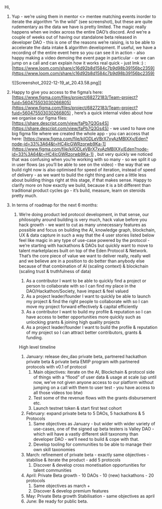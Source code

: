 Hi,

1. Yup - we’re using them in mentor <> mentee matching events inorder to iterate the algorithm “in the wild” (see screenshot), but these are quite rudementary as the data we have is pretty limited. The magic really happens when we index across the entire DAO’s discord. And we’re a couple of weeks out of having our standalone beta released in developer DAO - this is one of the reasons we’re raising, is to be able to accelerate the data intake & algorithm development. If useful, we have a recording of the entire event here so you can see it in action - also happy making a video demoing the event page in particular - or we can jump on a call and can explain how it works real quick - just lmk :) : [https://www.loom.com/share/c16d92b8d1584c7b9d98b39156bc2359](https://www.loom.com/share/c16d92b8d1584c7b9d98b39156bc2359)
    
    ![[Screenshot_2022-12-19_at_20.43.58.png]]
    
2. Happy to give you access to the figma’s here: [https://www.figma.com/files/project/68272183/Team-project?fuid=560475503030266805](https://www.figma.com/files/project/68272183/Team-project?fuid=560475503030266805) , here’s a quick internal video about how we organise our figma files: [https://share.descript.com/view/faPb7Q3Gs4S](https://share.descript.com/view/faPb7Q3Gs4S) - we used to have one big figma file where we created the whole app - you can access that here: [https://www.figma.com/file/kilODLeVBrX7xyAzMBlXXy/Eden?node-id=33%3A64&t=HC4lcGWRzorwb9Ka-1](https://www.figma.com/file/kilODLeVBrX7xyAzMBlXXy/Eden?node-id=33%3A64&t=HC4lcGWRzorwb9Ka-1) , but very quickly we noticed that was confusing when you’re working with so many - so we split it up in user flows (as you’ll be able to see on the video) - the way that we build right now is also optimised for speed of iteration, instead of speed of delivery - as we want to build the right thing and care a little less about building things right at this stage, if that makes sense. Happy to clarify more on how exactly we build, because it is a bit different than traditional product cycles go - it’s build, measure, learn on steroids pretty much.
3. In terms of roadmap for the next 6 months:
    1. We’re doing product led protocol development, in that sense, our philosophy around building is very much, hack value before you hack growth - we want to cut as many unnecessary features as possible and focus on building the AI, knowledge graph, blockchain, UX & data capture in such a way that the 4 user stories listed below feel like magic in any type of use-case powered by the protocol - we’re starting with hackathons & DAOs but quickly want to move to talent marketplaces built on top of the Eden Protocol & Network. That’s the core piece of value we want to deliver really, really well and we believe are in a position to do better than anybody else because of that combination of AI (scaling context) & blockchain (scaling trust & truthfulness of data)
        
        1. As a contributor I want to be able to quickly find a project or person to collaborate with so I can find my place in the DAO/Hackathon/Society, have impact & feel valued
        2. As a project leader/founder I want to quickly be able to launch my project & find the right people to collaborate with so I can move my project forward effectively & capital efficiently
        3. As a contributor I want to build my profile & reputation so I can have access to better opportunities more quickly such as unlocking grants & joining high quality projects
        4. As a project leader/founder I want to build the profile & reputation of my project so I can attract better contributors, grants & funding.
        
        High level timeline
        
        1. January: release dev_dao private beta, partnered hackathon private beta & private beta EMIP program with partnered protocols with v0.1 of protocol
            1. Main objectives: iterate on the AI, Blockchain & protocol side of things with a “flood” of user data & usage at scale (up until now, we’ve not given anyone access to our platform without jumping on a call with them to user test - you have access to all those videos too btw)
            2. Test some of the revenue flows with the grants disbursement etc.
            3. Launch testnet token & start first test cohort
        2. February: expand private beta to 5 DAOs, 5 hackathons & 5 Protocols
            1. Same objectives as January - but wider with wider variety of use-cases, one of the signed up beta testers is Valley DAO - which will have a vastly different skill taxonomy than developer DAO - we’ll need to build & cope with that.
            2. Develop tooling for communities to be able to manage their own skill taxonomies
        3. March: refinement of private beta - exactly same objectives - stabilise & iterate the product - add 5 protocols
            1. Discover & develop cross monetisation opportunities for talent communities
        4. April: Private Beta growth - 10 DAOs - 10 (new) hackathons - 20 protocols
            1. Same objectives as march +
            2. Discover & develop premium features
        5. May: Private Beta growth Stabilisation - same objectives as april
        6. June: Be ready for public beta.